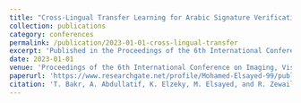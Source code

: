 ```yaml
---
title: "Cross-Lingual Transfer Learning for Arabic Signature Verification: Dataset and Baseline Evaluation"
collection: publications
category: conferences
permalink: /publication/2023-01-01-cross-lingual-transfer
excerpt: 'Published in the Proceedings of the 6th International Conference on Imaging, Vision and Pattern Recognition (IVPR) and 11th International Conference on Informatics, Electronics & Vision (ICIEV).'
date: 2023-01-01
venue: 'Proceedings of the 6th International Conference on Imaging, Vision and Pattern Recognition (IVPR) and 11th International Conference on Informatics, Electronics & Vision (ICIEV), London, UK, 2023'
paperurl: 'https://www.researchgate.net/profile/Mohamed-Elsayed-99/publication/384836482_Cross-Lingual_Transfer_Learning_for_Arabic_Signature_Verification_Dataset_and_Baseline_Evaluation/links/6709195ea121520191674a18/Cross-Lingual-Transfer-Learning-for-Arabic-Signature-Verification-Dataset-and-Baseline-Evaluation.pdf'
citation: 'T. Bakr, A. Abdullatif, K. Elzeky, M. Elsayed, and R. Zewail. "Cross-Lingual Transfer Learning for Arabic Signature Verification: Dataset and Baseline Evaluation." <i>Proceedings of the 6th International Conference on Imaging, Vision and Pattern Recognition (IVPR)</i> and <i>11th International Conference on Informatics, Electronics & Vision (ICIEV)</i>, London, UK, 2023.'
---
```

